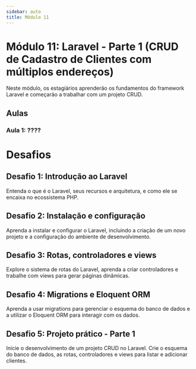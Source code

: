 ```yaml
---
sidebar: auto
title: Módulo 11
---
```


# Módulo 11: Laravel - Parte 1 (CRUD de Cadastro de Clientes com múltiplos endereços)

Neste módulo, os estagiários aprenderão os fundamentos do framework Laravel e começarão a trabalhar com um projeto CRUD.

## Aulas

### Aula 1: ????

# Desafios

## Desafio 1: Introdução ao Laravel

Entenda o que é o Laravel, seus recursos e arquitetura, e como ele se encaixa no ecossistema PHP.

## Desafio 2: Instalação e configuração

Aprenda a instalar e configurar o Laravel, incluindo a criação de um novo projeto e a configuração do ambiente de desenvolvimento.

## Desafio 3: Rotas, controladores e views

Explore o sistema de rotas do Laravel, aprenda a criar controladores e trabalhe com views para gerar páginas dinâmicas.

## Desafio 4: Migrations e Eloquent ORM

Aprenda a usar migrations para gerenciar o esquema do banco de dados e a utilizar o Eloquent ORM para interagir com os dados.

## Desafio 5: Projeto prático - Parte 1

Inicie o desenvolvimento de um projeto CRUD no Laravel. Crie o esquema do banco de dados, as rotas, controladores e views para listar e adicionar clientes.

